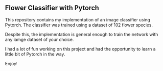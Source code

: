 ## Flower Classifier with Pytorch

This repository contains my implementation of an image classifier using Pytorch. The classifier was trained using a dataset of 102 flower species.

Despite this, the implementation is general enough to train the network with any iamge dataset of your choice.

I had a lot of fun working on this project and had the opportunity to learn a little bit of Pytorch in the way.


Enjoy!


